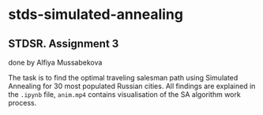 # stds-simulated-annealing
## STDSR. Assignment 3

done by Alfiya Mussabekova

The task is to find the optimal traveling salesman path using Simulated Annealing for 30 most populated Russian cities. All findings are explained in the `.ipynb` file, `anim.mp4` contains visualisation of the SA algorithm work process.

